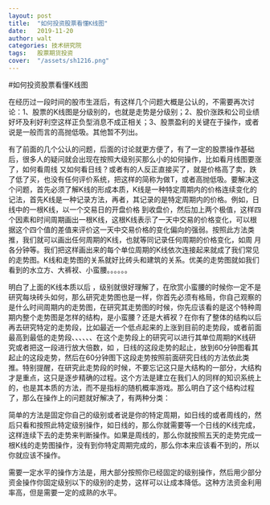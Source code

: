 ```yaml
---
layout: post
title:  "如何投资股票看懂K线图"
date:   2019-11-20
author: walt
categories: 技术研究院
tags:	股票期货投资
cover:  "/assets/sh1216.png"
---
```



#如何投资股票看懂K线图


在经历过一段时间的股市生涯后，有这样几个问题大概是公认的，不需要再次讨论：1、股票的K线图是分级别的，也就是走势是分级别；2、股价涨跌和公司业绩好坏及利好利空这样正负型消息不成正相关；3、股票盈利的关键在于操作，或者说是一般而言的高抛低吸。其他暂不列出。


有了前面的几个公认的问题，后面的讨论就更方便了，有了一定的股票操作基础后，很多人的疑问就会出现在按照大级别买那么小的如何操作，比如看月线图要涨了，如何看周线 又如何看日线？或者有的人反正直接买了，就是价格高了卖，跌了低了买，也没有任何评价系统，把这样的简称为做T，或者高抛低吸。要解决这个问题，首先必须了解K线的形成本质，K线是一种特定周期内的价格连续变化的记法，首先K线是一种记录方法，再者，其记录的是特定周期内的价格。例如，日线中的一根K线，以一个交易日的开盘价格 到收盘价，然后加上两个极值，这样四个因素和时间周期画出一根K线，这根K线表示了一天中交易的价格变化，可以根据这个四个值的差值来评价这一天中交易价格的变化偏向的强弱。按照此方法类推，我们就可以画出任何周期的K线，也就等同记录任何周期的价格变化，如周 月 各分钟等。我们把这样画出来的每个单位周期的K线依次连接起来就成了我们常见的走势图。K线和走势图的关系就好比砖头和建筑的关系。优美的走势图就如我们看到的水立方、大裤衩、小蛮腰。。。。。。


明白了上面的K线本质以后 ，级别就很好理解了，在欣赏小蛮腰的时候你一定不是研究每块砖头如何，那么研究走势图也是一样，你首先必须有格局，你自己观察的是什么时间周期内的走势图，在研究其走势图的时候，你先应该看的是这个特种周期内整个走势图是怎样的结构，是小蛮腰？还是大裤衩？在你有了整体的结构以后再去研究特定的走势段，比如最近一个低点起来的上涨到目前的走势段，或者前面最高到最低的走势段、、、、、、在这个走势段上的研究可以进行其单位周期的K线研究或者把这一段进行放大倍数，如 ，日线的这段走势的起止，放到60分钟图看其起止的这段走势，然后在60分钟图下这段走势按照前面研究日线的方法依此类推。特别提醒，在研究此走势段的时候，不要忘记这只是大结构的一部分，大结构才是重点，这只是逐步精确的过程。这个方法是建立在我们人的同样的知识系统上的，也是其本质的方法，而不是指标的随机概率游戏。那么明白了这个结构过程了，那么在操作上的问题就好解决了，有两种分类：


简单的方法是固定你自己的级别或者说是你的特定周期，如日线的或者周线的，然后只看和按照此特定级别操作，如日线的，那么你就需要等一个日线的K线完成，这样连续下去的走势来判断操作。如果是周线的，那么你就按照五天的走势完成一根K线的走势图操作，没有到你特定周期完成的，那么你本来应该看不到的，所以你就应该不操作。


需要一定水平的操作方法是，用大部分按照你已经固定的级别操作，然后用少部分资金操作你固定级别以下的级别的走势，这样可以让成本降低。这种方法资金利用率高，但是需要一定的成熟的水平。
